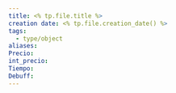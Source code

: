 ```yaml
---
title: <% tp.file.title %>
creation date: <% tp.file.creation_date() %>
tags:
  - type/object
aliases: 
Precio: 
int_precio: 
Tiempo: 
Debuff:
---
```


